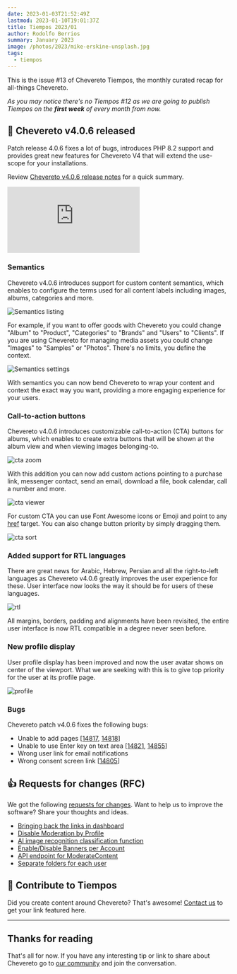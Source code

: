 ```yaml
---
date: 2023-01-03T21:52:49Z
lastmod: 2023-01-10T19:01:37Z
title: Tiempos 2023/01
author: Rodolfo Berrios
summary: January 2023
image: /photos/2023/mike-erskine-unsplash.jpg
tags:
  - tiempos
---
```


This is the issue #13 of Chevereto Tiempos, the monthly curated recap for all-things Chevereto.

*As you may notice there's no Tiempos #12 as we are going to publish Tiempos on the **first week** of every month from now.*

## 🚀 Chevereto v4.0.6 released

Patch release 4.0.6 fixes a lot of bugs, introduces PHP 8.2 support and provides great new features for Chevereto V4 that will extend the use-scope for your installations.

Review [Chevereto v4.0.6 release notes](https://releases.chevereto.com/4.X/4.0/4.0.6.html) for a quick summary.

<div class="embed-responsive embed-responsive-16by9">
  <iframe class="embed-responsive-item m-0" src="https://www.youtube.com/embed/TirAHdfEOR8" frameborder="0" allow="accelerometer; autoplay; clipboard-write; encrypted-media; gyroscope; picture-in-picture" allowfullscreen></iframe>
</div>

### Semantics

Chevereto v4.0.6 introduces support for custom content semantics, which enables to configure the terms used for all content labels including images, albums, categories and more.

![Semantics listing](/photos/2023/4.0.6/semantics-listing.jpg)

For example, if you want to offer goods with Chevereto you could change "Album" to "Product", "Categories" to "Brands" and "Users" to "Clients". If you are using Chevereto for managing media assets you could change "Images" to "Samples" or "Photos". There's no limits, you define the context.

![Semantics settings](/photos/2023/4.0.6/semantics-settings.png)

With semantics you can now bend Chevereto to wrap your content and context the exact way you want, providing a more engaging experience for your users.

### Call-to-action buttons

Chevereto v4.0.6 introduces customizable call-to-action (CTA) buttons for albums, which enables to create extra buttons that will be shown at the album view and when viewing images belonging-to.

![cta zoom](/photos/2023/4.0.6/cta-zoom.png)

With this addition you can now add custom actions pointing to a purchase link, messenger contact, send an email, download a file, book calendar, call a number and more.

![cta viewer](/photos/2023/4.0.6/cta-viewer.jpg)

For custom CTA you can use Font Awesome icons or Emoji and point to any [href](https://developer.mozilla.org/en-US/docs/Web/HTML/Element/a#attr-href) target. You can also change button priority by simply dragging them.

![cta sort](/photos/2023/4.0.6/cta-sort.gif)

### Added support for RTL languages

There are great news for Arabic, Hebrew, Persian and all the right-to-left languages as Chevereto v4.0.6 greatly improves the user experience for these. User interface now looks the way it should be for users of these languages.

![rtl](/photos/2023/4.0.6/rtl.jpg)

All margins, borders, padding and alignments have been revisited, the entire user interface is now RTL compatible in a degree never seen before.

### New profile display

User profile display has been improved and now the user avatar shows on center of the viewport. What we are seeking with this is to give top priority for the user at its profile page.

![profile](/photos/2023/4.0.6/profile.jpg)

### Bugs

Chevereto patch v4.0.6 fixes the following bugs:

- Unable to add pages [[14817](https://chevereto.com/community/threads/4-0-5-pages-modification-issues.14817/), [14818](https://chevereto.com/community/threads/unable-to-add-pages.14818/)]
- Unable to use Enter key on text area [[14821](https://chevereto.com/community/threads/enter-key.14821/), [14855](https://chevereto.com/community/threads/reference-to-enter-key-in-textarea.14855/)]
- Wrong user link for email notifications
- Wrong consent screen link [[14805](https://chevereto.com/community/threads/blank-page-problem-after-enabled-on-consent-screen.14805/)]

## 👍 Requests for changes (RFC)

We got the following [requests for changes](https://chv.to/rfc). Want to help us to improve the software? Share your thoughts and ideas.

- [Bringing back the links in dashboard](https://chevereto.com/community/threads/bringing-back-the-links-in-dashboard.14815/)
- [Disable Moderation by Profile](https://chevereto.com/community/threads/disable-moderation-by-profile.14816/)
- [AI image recognition classification function](https://chevereto.com/community/threads/ai-image-recognition-classification-function.14834/)
- [Enable/Disable Banners per Account](https://chevereto.com/community/threads/enable-disable-banners-per-account.14838/)
- [API endpoint for ModerateContent](https://chevereto.com/community/threads/custom-api-endpoint-for-moderatecontent.14854/)
- [Separate folders for each user](https://chevereto.com/community/threads/separate-folders-for-each-user.14859/#post-73875)

## 💖 Contribute to Tiempos

Did you create content around Chevereto? That's awesome! [Contact us](https://chevereto.com/contact) to get your link featured here.

* * *

## Thanks for reading

That's all for now. If you have any interesting tip or link to share about Chevereto go to [our community](https://chevereto.com/community) and join the conversation.
